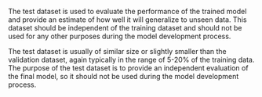 The test dataset is used to evaluate the performance of the trained model and provide an estimate of how well it will generalize to unseen data. This dataset should be independent of the training dataset and should not be used for any other purposes during the model development process.

The test dataset is usually of similar size or slightly smaller than the validation dataset, again typically in the range of 5-20% of the training data. The purpose of the test dataset is to provide an independent evaluation of the final model, so it should not be used during the model development process.